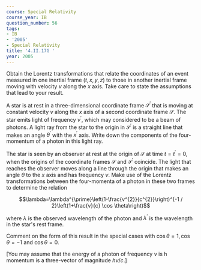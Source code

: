 ```yaml
---
course: Special Relativity
course_year: IB
question_number: 56
tags:
- IB
- '2005'
- Special Relativity
title: '4.II.17G '
year: 2005
---
```



Obtain the Lorentz transformations that relate the coordinates of an event measured in one inertial frame $(t, x, y, z)$ to those in another inertial frame moving with velocity $v$ along the $x$ axis. Take care to state the assumptions that lead to your result.

A star is at rest in a three-dimensional coordinate frame $\mathcal{S}^{\prime}$ that is moving at constant velocity $v$ along the $x$ axis of a second coordinate frame $\mathcal{S}$. The star emits light of frequency $\nu^{\prime}$, which may considered to be a beam of photons. A light ray from the star to the origin in $\mathcal{S}^{\prime}$ is a straight line that makes an angle $\theta^{\prime}$ with the $x^{\prime}$ axis. Write down the components of the four-momentum of a photon in this light ray.

The star is seen by an observer at rest at the origin of $\mathcal{S}$ at time $t=t^{\prime}=0$, when the origins of the coordinate frames $\mathcal{S}$ and $\mathcal{S}^{\prime}$ coincide. The light that reaches the observer moves along a line through the origin that makes an angle $\theta$ to the $x$ axis and has frequency $\nu$. Make use of the Lorentz transformations between the four-momenta of a photon in these two frames to determine the relation

$$\lambda=\lambda^{\prime}\left(1-\frac{v^{2}}{c^{2}}\right)^{-1 / 2}\left(1+\frac{v}{c} \cos \theta\right)$$

where $\lambda$ is the observed wavelength of the photon and $\lambda^{\prime}$ is the wavelength in the star's rest frame.

Comment on the form of this result in the special cases with $\cos \theta=1, \cos \theta=-1$ and $\cos \theta=0$.

[You may assume that the energy of a photon of frequency $\nu \mathrm{~ i s ~ h}$ momentum is a three-vector of magnitude $h \nu / c .]$